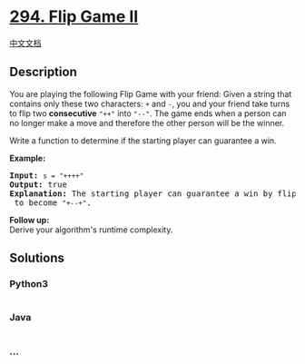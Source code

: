 # [294. Flip Game II](https://leetcode.com/problems/flip-game-ii)

[中文文档](/solution/0200-0299/0294.Flip%20Game%20II/README.md)

## Description
<p>You are playing the following Flip Game with your friend: Given a string that contains only these two characters: <code>+</code> and <code>-</code>, you and your friend take turns to flip two <b>consecutive</b> <code>"++"</code> into <code>"--"</code>. The game ends when a person can no longer make a move and therefore the other person will be the winner.</p>

<p>Write a function to determine if the starting player can guarantee a win.</p>

<p><strong>Example:</strong></p>

<pre>
<strong>Input:</strong> <code>s = "++++"</code>
<strong>Output:</strong> true 
<strong>Explanation: </strong>The starting player can guarantee a win by flipping the middle <code>"++"</code> to become <code>"+--+"</code>.
</pre>

<p><b>Follow up:</b><br />
Derive your algorithm's runtime complexity.</p>


## Solutions


<!-- tabs:start -->

### **Python3**

```python

```

### **Java**

```java

```

### **...**
```

```

<!-- tabs:end -->